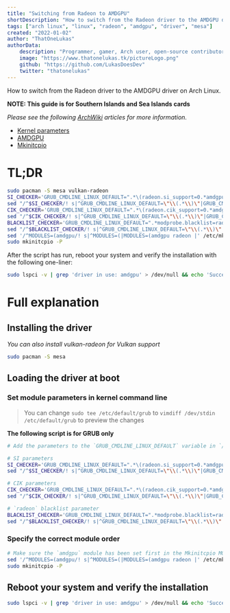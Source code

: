 ```yaml
---
title: "Switching from Radeon to AMDGPU"
shortDescription: "How to switch from the Radeon driver to the AMDGPU driver on Arch Linux."
tags: ["arch linux", "linux", "radeon", "amdgpu", "driver", "mesa"]
created: "2022-01-02"
author: "ThatOneLukas"
authorData:
    description: "Programmer, gamer, Arch user, open-source contributor"
    image: "https://www.thatonelukas.tk/pictureLogo.png"
    github: "https://github.com/LukasDoesDev"
    twitter: "thatonelukas"
---
```

How to switch from the Radeon driver to the AMDGPU driver on Arch Linux.

**NOTE: This guide is for Southern Islands and Sea Islands cards**

*Please see the following [ArchWiki](https://wiki.archlinux.org) articles for more information.*
* [Kernel parameters](https://wiki.archlinux.org/title/Kernel_parameters)
* [AMDGPU](https://wiki.archlinux.org/title/AMDGPU)
* [Mkinitcpio](https://wiki.archlinux.org/title/Mkinitcpio)

# TL;DR

```bash
sudo pacman -S mesa vulkan-radeon
SI_CHECKER='GRUB_CMDLINE_LINUX_DEFAULT=".*\(radeon.si_support=0.*amdgpu.si_support=1\)\|\(amdgpu.si_support=1.*radeon.si_support=0\)'
sed "/^$SI_CHECKER/! s|^GRUB_CMDLINE_LINUX_DEFAULT=\"\\(.*\\)\"|GRUB_CMDLINE_LINUX_DEFAULT=\"\1 radeon.si_support=0 amdgpu.si_support=1\"|" /etc/default/grub | sudo tee /etc/default/grub
CIK_CHECKER='GRUB_CMDLINE_LINUX_DEFAULT=".*\(radeon.cik_support=0.*amdgpu.cik_support=1\)\|\(amdgpu.cik_support=1.*radeon.cik_support=0\)'
sed "/^$CIK_CHECKER/! s|^GRUB_CMDLINE_LINUX_DEFAULT=\"\\(.*\\)\"|GRUB_CMDLINE_LINUX_DEFAULT=\"\1 radeon.cik_support=0 amdgpu.cik_support=1\"|" /etc/default/grub | sudo tee /etc/default/grub
BLACKLIST_CHECKER='GRUB_CMDLINE_LINUX_DEFAULT=".*modprobe.blacklist=radeon'
sed "/^$BLACKLIST_CHECKER/! s|^GRUB_CMDLINE_LINUX_DEFAULT=\"\\(.*\\)\"|GRUB_CMDLINE_LINUX_DEFAULT=\"\1 modprobe.blacklist=radeon\"|" /etc/default/grub | sudo tee /etc/default/grub
sed '/^MODULES=(amdgpu/! s|^MODULES=(|MODULES=(amdgpu radeon |' /etc/mkinitcpio.conf | sudo tee /etc/mkinitcpio.conf
sudo mkinitcpio -P
```

After the script has run, reboot your system and verify the installation with the following one-liner:
```bash
sudo lspci -v | grep 'driver in use: amdgpu' > /dev/null && echo 'Success!' || echo 'Failure!'
```

# Full explanation

## Installing the driver
*You can also install vulkan-radeon for Vulkan support*
```bash
sudo pacman -S mesa
```
## Loading the driver at boot
### Set module parameters in kernel command line
> You can change `sudo tee /etc/default/grub` to `vimdiff /dev/stdin /etc/default/grub` to preview the changes

**The following script is for GRUB only**
```bash
# Add the parameters to the `GRUB_CMDLINE_LINUX_DEFAULT` variable in `/etc/default/grub` if they are not there yet.

# SI parameters
SI_CHECKER='GRUB_CMDLINE_LINUX_DEFAULT=".*\(radeon.si_support=0.*amdgpu.si_support=1\)\|\(amdgpu.si_support=1.*radeon.si_support=0\)'
sed "/^$SI_CHECKER/! s|^GRUB_CMDLINE_LINUX_DEFAULT=\"\\(.*\\)\"|GRUB_CMDLINE_LINUX_DEFAULT=\"\1 radeon.si_support=0 amdgpu.si_support=1\"|" /etc/default/grub | sudo tee /etc/default/grub

# CIK parameters
CIK_CHECKER='GRUB_CMDLINE_LINUX_DEFAULT=".*\(radeon.cik_support=0.*amdgpu.cik_support=1\)\|\(amdgpu.cik_support=1.*radeon.cik_support=0\)'
sed "/^$CIK_CHECKER/! s|^GRUB_CMDLINE_LINUX_DEFAULT=\"\\(.*\\)\"|GRUB_CMDLINE_LINUX_DEFAULT=\"\1 radeon.cik_support=0 amdgpu.cik_support=1\"|" /etc/default/grub | sudo tee /etc/default/grub

# `radeon` blacklist parameter
BLACKLIST_CHECKER='GRUB_CMDLINE_LINUX_DEFAULT=".*modprobe.blacklist=radeon'
sed "/^$BLACKLIST_CHECKER/! s|^GRUB_CMDLINE_LINUX_DEFAULT=\"\\(.*\\)\"|GRUB_CMDLINE_LINUX_DEFAULT=\"\1 modprobe.blacklist=radeon\"|" /etc/default/grub | sudo tee /etc/default/grub
```
### Specify the correct module order
```bash
# Make sure the `amdgpu` module has been set first in the Mkinitcpio MODULES array and then regenerate the initramfs.
sed '/^MODULES=(amdgpu/! s|^MODULES=(|MODULES=(amdgpu radeon |' /etc/mkinitcpio.conf | sudo tee /etc/mkinitcpio.conf
sudo mkinitcpio -P
```

## Reboot your system and verify the installation
```bash
sudo lspci -v | grep 'driver in use: amdgpu' > /dev/null && echo 'Success!' || echo 'Failure!'
```
